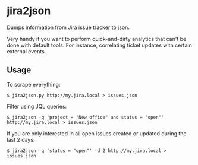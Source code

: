 # jira2json

Dumps information from Jira issue tracker to json.

Very handy if you want to perform quick-and-dirty analytics that can't be done with default tools.
For instance, correlating ticket updates with certain external events.

## Usage

To scrape everything:

```
$ jira2json.py http://my.jira.local > issues.json
```

Filter using JQL queries:

```
$ jira2json -q 'project = "New office" and status = "open"' http://my.jira.local > issues.json
```

If you are only interested in all open issues created or updated during the last 2 days:

```
$ jira2json -q 'status = "open"' -d 2 http://my.jira.local > issues.json
```


